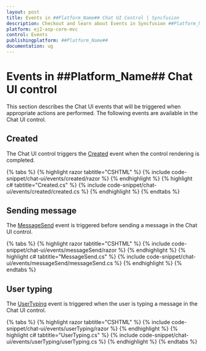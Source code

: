 ```yaml
---
layout: post
title: Events in ##Platform_Name## Chat UI Control | Syncfusion
description: Checkout and learn about Events in Syncfusion ##Platform_Name## Chat UI control of Syncfusion Essential JS 2 and more.
platform: ej2-asp-core-mvc
control: Events
publishingplatform: ##Platform_Name##
documentation: ug
---
```


# Events in ##Platform_Name## Chat UI control

This section describes the Chat UI events that will be triggered when appropriate actions are performed. The following events are available in the Chat UI control.

## Created

The Chat UI control triggers the [Created](https://help.syncfusion.com/cr/aspnetmvc-js2/Syncfusion.EJ2.InteractiveChat.ChatUI.html#Syncfusion_EJ2_InteractiveChat_ChatUI_Created) event when the control rendering is completed.

{% tabs %}
{% highlight razor tabtitle="CSHTML" %}
{% include code-snippet/chat-ui/events/created/razor %}
{% endhighlight %}
{% highlight c# tabtitle="Created.cs" %}
{% include code-snippet/chat-ui/events/created/created.cs %}
{% endhighlight %}
{% endtabs %}

## Sending message

The [MessageSend](https://help.syncfusion.com/cr/aspnetmvc-js2/Syncfusion.EJ2.InteractiveChat.ChatUI.html#Syncfusion_EJ2_InteractiveChat_ChatUI_MessageSend) event is triggered before sending a message in the Chat UI control.

{% tabs %}
{% highlight razor tabtitle="CSHTML" %}
{% include code-snippet/chat-ui/events/messageSend/razor %}
{% endhighlight %}
{% highlight c# tabtitle="MessageSend.cs" %}
{% include code-snippet/chat-ui/events/messageSend/messageSend.cs %}
{% endhighlight %}
{% endtabs %}

## User typing

The [UserTyping](https://help.syncfusion.com/cr/aspnetmvc-js2/Syncfusion.EJ2.InteractiveChat.ChatUI.html#Syncfusion_EJ2_InteractiveChat_ChatUI_UserTyping) event is triggered when the user is typing a message in the Chat UI control.

{% tabs %}
{% highlight razor tabtitle="CSHTML" %}
{% include code-snippet/chat-ui/events/userTyping/razor %}
{% endhighlight %}
{% highlight c# tabtitle="UserTyping.cs" %}
{% include code-snippet/chat-ui/events/userTyping/userTyping.cs %}
{% endhighlight %}
{% endtabs %}
